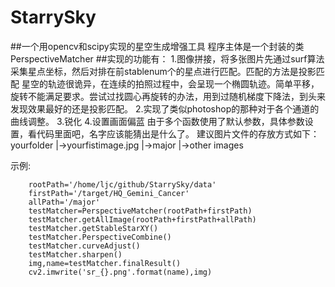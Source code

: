 # StarrySky
##一个用opencv和scipy实现的星空生成增强工具
程序主体是一个封装的类PerspectiveMatcher
##实现的功能有：
	1.图像拼接，将多张图片先通过surf算法采集星点坐标，然后对排在前stablenum个的星点进行匹配。匹配的方法是投影匹配
	星空的轨迹很诡异，在连续的拍照过程中，会呈现一个椭圆轨迹。简单平移，旋转不能满足要求。尝试过找圆心再旋转的办法，用到过随机梯度下降法，到头来发现效果最好的还是投影匹配。
	2.实现了类似photoshop的那种对于各个通道的曲线调整。
	3.锐化
	4.设置画面偏蓝
由于多个函数使用了默认参数，具体参数设置，看代码里面吧，名字应该能猜出是什么了。
建议图片文件的存放方式如下：
yourfolder
	|->yourfistimage.jpg
	|->major
		|->other images

示例:
```
    rootPath='/home/ljc/github/StarrySky/data'
    firstPath='/target/HQ_Gemini_Cancer'
    allPath='/major'
    testMatcher=PerspectiveMatcher(rootPath+firstPath)
    testMatcher.getAllImage(rootPath+firstPath+allPath)
    testMatcher.getStableStarXY()
    testMatcher.PerspectiveCombine()
    testMatcher.curveAdjust()
    testMatcher.sharpen()
    img,name=testMatcher.finalResult()
    cv2.imwrite('sr_{}.png'.format(name),img)
```
